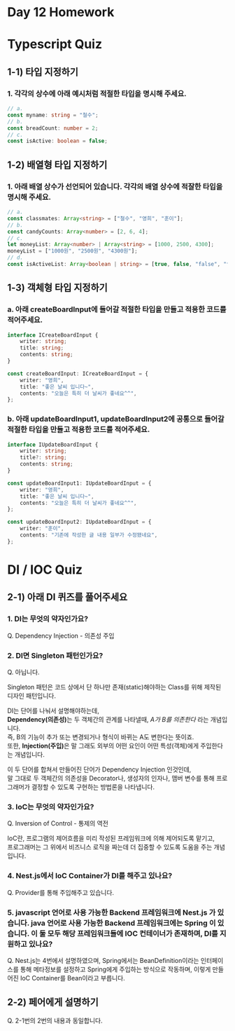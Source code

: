 # Day 12 Homework

# Typescript Quiz
## 1-1) 타입 지정하기
### 1. 각각의 상수에 아래 예시처럼 적절한 타입을 명시해 주세요.
```typescript
// a.
const myname: string = "철수";
// b.
const breadCount: number = 2;
// c.
const isActive: boolean = false;
```

## 1-2) 배열형 타입 지정하기
### 1. 아래 배열 상수가 선언되어 있습니다. 각각의 배열 상수에 적잘한 타입을 명시해 주세요.
```typescript
// a.
const classmates: Array<string> = ["철수", "영희", "훈이"];
// b.
const candyCounts: Array<number> = [2, 6, 4];
// c.
let moneyList: Array<number> | Array<string> = [1000, 2500, 4300];
moneyList = ["1000원", "2500원", "4300원"];
// d.
const isActiveList: Array<boolean | string> = [true, false, "false", "true", false];
```

## 1-3) 객체형 타입 지정하기

### a. 아래 createBoardInput에 들어갈 적절한 타입을 만들고 적용한 코드를 적어주세요.
```typescript
interface ICreateBoardInput {
    writer: string;
    title: string;
    contents: string;
}

const createBoardInput: ICreateBoardInput = {
    writer: "영희",
    title: "좋은 날씨 입니다~",
    contents: "오늘은 특히 더 날씨가 좋네요^^",
};
```

### b. 아래 updateBoardInput1, updateBoardInput2에 공통으로 들어갈 적절한 타입을 만들고 적용한 코드를 적어주세요.
```typescript
interface IUpdateBoardInput {
    writer: string;
    title?: string;
    contents: string;
}

const updateBoardInput1: IUpdateBoardInput = {
    writer: "영희",
    title: "좋은 날씨 입니다~",
    contents: "오늘은 특히 더 날씨가 좋네요^^",
};

const updateBoardInput2: IUpdateBoardInput = {
    writer: "훈이",
    contents: "기존에 작성한 글 내용 일부가 수정됐네요",
};
```

# DI / IOC Quiz
## 2-1) 아래 DI 퀴즈를 풀어주세요
### 1. DI는 무엇의 약자인가요?
Q. Dependency Injection - 의존성 주입

### 2. DI면 Singleton 패턴인가요?
Q. 아닙니다.

Singleton 패턴은 코드 상에서 단 하나만 존재(static)해야하는 Class를 위해 제작된 디자인 패턴입니다. 

DI는 단어를 나눠서 설명해야하는데, <br>
<b>Dependency(의존성)</b>는 두 객체간의 관계를 나타낼때, *A가 B를 의존한다* 라는 개념입니다. <br>
즉, B의 기능이 추가 또는 변경되거나 형식이 바뀌는 A도 변한다는 뜻이죠. <br>
또한, <b>Injection(주입)</b>은 말 그래도 외부의 어떤 요인이 어떤 특성(객체)에게 주입한다는 개념입니다.

이 두 단어를 합쳐서 만들어진 단어가 Dependency Injection 인것인데, <br>
말 그대로 두 객체간의 의존성을 Decorator나, 생성자의 인자나, 맴버 변수를 통해 프로그래머가 결정할 수 있도록 구현하는 방법론을 나타냅니다.

### 3. IoC는 무엇의 약자인가요?
Q. Inversion of Control - 통제의 역전

IoC란, 프로그램의 제어흐름을 미리 작성된 프레임워크에 의해 제어되도록 맡기고, <br>
프로그래머는 그 위에서 비즈니스 로직을 짜는데 더 집중할 수 있도록 도움을 주는 개념입니다.

### 4. Nest.js에서 IoC Container가 DI를 해주고 있나요?
Q. Provider를 통해 주입해주고 있습니다.

### 5. javascript 언어로 사용 가능한 Backend 프레임워크에 Nest.js 가 있습니다. java 언어로 사용 가능한 Backend 프레임워크에는 Spring 이 있습니다. 이 둘 모두 해당 프레임워크들에 IOC 컨테이너가 존재하며, DI를 지원하고 있나요?
Q. Nest.js는 4번에서 설명하였으며, Spring에서는 BeanDefinition이라는 인터페이스를 통해 메타정보를 설정하고 Spring에게 주입하는 방식으로 작동하며, 이렇게 만들어진 IoC Container를 Bean이라고 부릅니다.

## 2-2) 페어에게 설명하기
Q. 2-1번의 2번의 내용과 동일합니다.